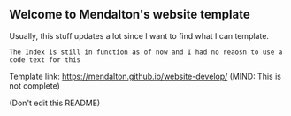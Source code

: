 ## Welcome to Mendalton's website template

Usually, this stuff updates a lot since I want to find what I can template.

```
The Index is still in function as of now and I had no reaosn to use a code text for this
```

Template link: https://mendalton.github.io/website-develop/ (MIND: This is not complete)

(Don't edit this README)
